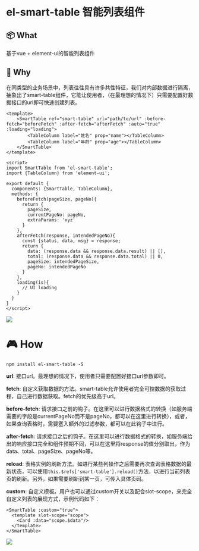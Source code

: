 # el-smart-table 智能列表组件

## 📦 What

基于vue + element-ui的智能列表组件

## 🚀 Why

在同类型的业务场景中，列表往往具有许多共性特征，我们对内部数据进行隔离，抽象出了smart-table组件，它能让使用者，（在最理想的情况下）只需要配置好数据接口的url即可快速创建列表。

```vue
<template>
    <SmartTable ref="smart-table" url="path/to/url" :before-fetch="beforeFetch" :after-fetch="afterFetch" :auto="true" :loading="loading">
        <TableColumn label="姓名" prop="name"></TableColumn>
        <TableColumn label="年龄" prop="age"></TableColumn>
    </SmartTable>
</template>

<script>
import SmartTable from 'el-smart-table';
import {TableColumn} from 'element-ui';

export default {
  components: {SmartTable, TableColumn},
  methods: {
    beforeFetch(pageSize, pageNo){
      return {
        pageSize,
        currentPageNo: pageNo,
        extraParams: 'xyz'
      }
    },
    afterFetch(response, intendedPageNo){
      const {status, data, msg} = response;
      return {
        data: (response.data && response.data.result) || [],
        total: (response.data && response.data.total) || 0,
        pageSize: intendedPageSize,
        pageNo: intendedPageNo
      }
    },
    loading(is){
      // UI loading
    }
  }
} 
</script>
```

![](https://i.imgur.com/K8tfA2L.jpg)

# 🎮 How

`npm install el-smart-table -S`

**url**: 接口url。最理想的情况下，使用者只需要配置好接口url参数即可。

**fetch**: 自定义获取数据的方法。smart-table允许使用者完全可控数据的获取过程，自己进行数据获取。fetch的优先级高于url。

**before-fetch**: 请求接口之前的钩子。在这里可以进行数据格式的转换（如服务端需要的字段是currentPageNo而不是pageNo，都可以在这里进行转换），或者，如果查询表格时，需要塞入额外的过滤参数，都可以在此钩子中进行。

**after-fetch**: 请求接口之后的钩子。在这里可以进行数据格式的转换，如服务端给出的响应接口完全和组件预期不同，可以在这里将response的值分别取出，作为data、total、pageSize、pageNo等。

**reload**: 表格实例的刷新方法。如进行某些列操作之后需要再次查询表格数据的最新状态，可以使用`this.$refs['smart-table'].reload()`方法，以进行当前列表页的刷新。另外，如果需要刷新到某一页，可传入具体页码。

**custom**: 自定义模板。用户也可以通过custom开关以及配合slot-scope，来完全自定义列表的展现方式，示例代码如下：

```vue
<SmartTable :custom="true">
  <template slot-scope="scope">
    <Card :data="scope.$data"/>
  </template>
</SmartTable>
```

![](https://i.imgur.com/VZh3N3X.jpg)
